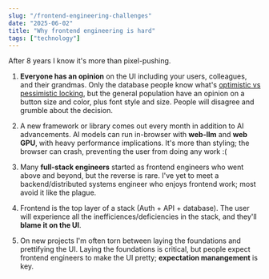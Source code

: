 ```yaml
---
slug: "/frontend-engineering-challenges"
date: "2025-06-02"
title: "Why frontend engineering is hard"
tags: ["technology"]
---
```


After 8 years I know it's more than pixel-pushing.

1. **Everyone has an opinion** on the UI including your users, colleagues, and their grandmas. Only the database people know what's [optimistic vs pessimistic locking](https://stackoverflow.com/questions/129329/optimistic-vs-pessimistic-locking), but the general population have an opinion on a button size and color, plus font style and size. People will disagree and grumble about the decision.

2. A new framework or library comes out every month in addition to AI advancements. AI models can run in-browser with **web-llm** and **web GPU**, with heavy performance implications. It's more than styling; the browser can crash, preventing the user from doing any work :(

3. Many **full-stack engineers** started as frontend engineers who went above and beyond, but the reverse is rare. I've yet to meet a backend/distributed systems engineer who enjoys frontend work; most avoid it like the plague.

4. Frontend is the top layer of a stack (Auth + API + database). The user will experience all the inefficiences/deficiencies in the stack, and they'll **blame it on the UI**.

5. On new projects I'm often torn between laying the foundations and prettifying the UI. Laying the foundations is critical, but people expect frontend engineers to make the UI pretty; **expectation manangement** is key.
